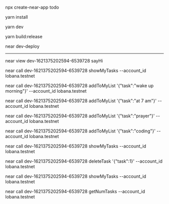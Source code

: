 npx create-near-app todo

yarn install

yarn dev

yarn build:release

near dev-deploy 




------------------------------------------------------------------------------------------

near view dev-1621375202594-6539728 sayHi

near call dev-1621375202594-6539728 showMyTasks --account_id lobana.testnet 

near call dev-1621375202594-6539728 addToMyList '{"task":"wake up morning"}' --account_id lobana.testnet

near call dev-1621375202594-6539728 addToMyList '{"task":"at 7 am"}' --account_id lobana.testnet

near call dev-1621375202594-6539728 addToMyList '{"task":"prayer"}' --account_id lobana.testnet

near call dev-1621375202594-6539728 addToMyList '{"task":"coding"}' --account_id lobana.testnet

near call dev-1621375202594-6539728 showMyTasks --account_id lobana.testnet 

near call dev-1621375202594-6539728 deleteTask '{"task":1}' --account_id lobana.testnet

near call dev-1621375202594-6539728 showMyTasks --account_id lobana.testnet 

near call dev-1621375202594-6539728 getNumTasks --account_id lobana.testnet 